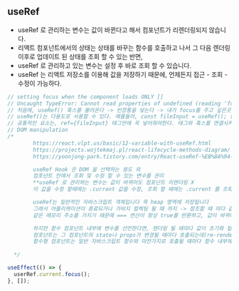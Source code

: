 ## useRef

- useRef 로 관리하는 변수는 값이 바뀐다고 해서 컴포넌트가 리렌더링되지 않습니다.
- 리액트 컴포넌트에서의 상태는 상태를 바꾸는 함수를 호출하고 나서 그 다음 렌더링 이후로 업데이트 된 상태를 조회 할 수 있는 반면,
- useRef 로 관리하고 있는 변수는 설정 후 바로 조회 할 수 있습니다.
- useRef 는 리액트 저장소를 이용해 값을 저장하기 때문에, 언제든지 접근 - 조회 - 수정이 가능하다.

```js
// setting focus when the component loads ONLY []
// Uncaught TypeError: Cannot read properties of undefined (reading 'focus') -> if no ref={userRef} inside input
// 처음에, useRef() 훅스를 불러온다 -> 빈깡통을 넣는다 -> 내가 focus를 주고 싶은곳을 찾아가서 -> ref값을 넣어준다. -> 리로딩이 되면 -> 태그에 focus를 준다.
// useRef()는 다용도로 사용할 수 있다. 예를들어, const fileInput = useRef(); fileInput.current.value = null; 직접 찾아가서, 값을 null을 줄수 있다.
// 공통적인 요소는, ref={fileInput} 태그안에 꼭 넣어줘야한다. 태그와 훅스를 연결시켜 태그를 원하는대로 manipulate를 할 수 있다.
// DOM manipulation
/*
        https://react.vlpt.us/basic/12-variable-with-useRef.html
        https://projects.wojtekmaj.pl/react-lifecycle-methods-diagram/
        https://yoonjong-park.tistory.com/entry/React-useRef-%EB%8A%94-%EC%96%B8%EC%A0%9C-%EC%82%AC%EC%9A%A9%ED%95%98%EB%8A%94%EA%B0%80

        useRef Hook 은 DOM 을 선택하는 용도 외
        컴포넌트 안에서 조회 및 수정 할 수 있는 변수를 관리
        **useRef 로 관리하는 변수는 값이 바뀌어도 컴포넌트 리렌더링 X
        이 값을 수정 할때에는 .current 값을 수정, 조회 할 때에는 .current 를 조회

        useRef는 일반적인 자바스크립트 객체입니다 즉 heap 영역에 저장됩니다
        그래서 어플리케이션이 종료되거나 가비지 컬렉팅 될 때 까지 -> 참조할 때 마다 같은 메모리 주소를 가지게 되고,
        같은 메모리 주소를 가지기 때문에 === 연산이 항상 true를 반환하고, 값이 바뀌어도 리렌더링 되지 않습니다.

        하지만 함수 컴포넌트 내부에 변수를 선언한다면, 렌더링 될 때마다 값이 초기화 됩니다.
        컴포넌트는 그 컴포넌트의 state나 props가 변경될 때마다 호출되는데(re-rendering)
        함수형 컴포넌트는 일반 자바스크립트 함수와 마찬가지로 호출될 때마다 함수 내부에 정의된 로컬 변수들을 초기화합니다. 
        
  */

useEffect(() => {
  userRef.current.focus();
}, []);
```
